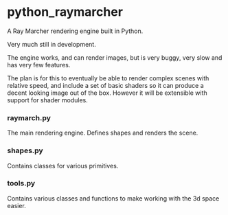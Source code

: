 # python_raymarcher
A Ray Marcher rendering engine built in Python.

Very much still in development.

The engine works, and can render images, but is very buggy, very slow and has very few features.

The plan is for this to eventually be able to render complex scenes with relative speed, and include a set of basic shaders so it can produce a decent looking image out of the box. However it will be extensible with support for shader modules.

### raymarch.py
The main rendering engine. Defines shapes and renders the scene.

### shapes.py
Contains classes for various primitives.

### tools.py
Contains various classes and functions to make working with the 3d space easier.
